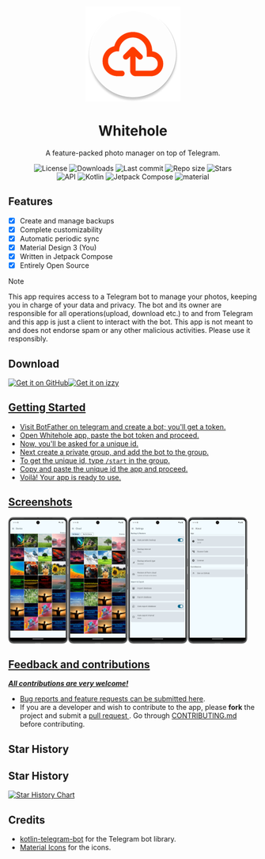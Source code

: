 <!-- ---------- Header ---------- -->
<div align="center">
  <img src="app/src/main/res/mipmap-xxxhdpi/ic_launcher_round.webp">
  <h1>Whitehole</h1>
<p>A feature-packed photo manager on top of Telegram.</p>

<!-- ---------- Badges ---------- -->
  <div align="center">
    <img alt="License" src="https://img.shields.io/github/license/beradeep/whitehole?color=c3e7ff&style=flat-square">
    <img alt="Downloads" src="https://img.shields.io/github/downloads/beradeep/whitehole/total?color=c3e7ff&style=flat-square">
    <img alt="Last commit" src="https://img.shields.io/github/last-commit/beradeep/whitehole?color=c3e7ff&style=flat-square">
    <img alt="Repo size" src="https://img.shields.io/github/repo-size/beradeep/whitehole?color=c3e7ff&style=flat-square">
    <img alt="Stars" src="https://img.shields.io/github/stars/beradeep/whitehole?color=c3e7ff&style=flat-square">
    <br>
</div>

<!-- ----------   Labels ---------- -->
<div align="center"> 
  <img alt="API" src="https://img.shields.io/badge/Api%2029+-50f270?logo=android&logoColor=black&style=for-the-badge"/>
  <img alt="Kotlin" src="https://img.shields.io/badge/Kotlin-a503fc?logo=kotlin&logoColor=white&style=for-the-badge"/>
  <img alt="Jetpack Compose" src="https://img.shields.io/static/v1?style=for-the-badge&message=Jetpack+Compose&color=4285F4&logo=Jetpack+Compose&logoColor=FFFFFF&label="/>
  <img alt="material" src="https://custom-icon-badges.demolab.com/badge/material%20you-lightblue?style=for-the-badge&logocolor=333&logo=material-you"/>
</div>
</div>

<!-- ---------- Description ---------- -->

## Features

- [x] Create and manage backups
- [x] Complete customizability
- [x] Automatic periodic sync
- [x] Material Design 3 (You)
- [x] Written in Jetpack Compose
- [x] Entirely Open Source

> [!Note]
> This app requires access to a Telegram bot to manage your photos, keeping you in charge of your data and privacy. The bot and its owner are responsible for all operations(upload, download etc.) to and from Telegram and this app is just a client to interact with the bot. This app is not meant to and does not endorse spam or any other malicious activities. Please use it responsibly.

<!-- ---------- Download ---------- -->

## Download

<a href="https://github.com/beradeep/whitehole/releases"><img alt="Get it on GitHub" src="https://user-images.githubusercontent.com/69304392/148696068-0cfea65d-b18f-4685-82b5-329a330b1c0d.png" height=80px /><a href="https://apt.izzysoft.de/fdroid/index/apk/com.bera.whitehole"><img alt="Get it on izzy" src="https://gitlab.com/IzzyOnDroid/repo/-/raw/master/assets/IzzyOnDroid.png" height=80px />

<!-- ---------- Usage ---------- -->

## Getting Started

- Visit BotFather on telegram and create a bot; you'll get a token.
- Open Whitehole app, paste the bot token and proceed.
- Now, you'll be asked for a unique id.
- Next create a private group, and add the bot to the group.
- To get the unique id, type `/start` in the group.
- Copy and paste the unique id the app and proceed.
- Voilà! Your app is ready to use.

<!-- ---------- Screenshots ---------- -->

## Screenshots

<div style="display: flex;">
  <img src="fastlane/metadata/android/en-US/images/phoneScreenshots/1.png" width=24%>
  <img src="fastlane/metadata/android/en-US/images/phoneScreenshots/2.png" width=24%>
  <img src="fastlane/metadata/android/en-US/images/phoneScreenshots/3.png" width=24%>
  <img src="fastlane/metadata/android/en-US/images/phoneScreenshots/4.png" width=24%>

</div>

<!-- ---------- Contribution ---------- -->

## Feedback and contributions

***All contributions are very welcome!***

* Bug reports and feature requests can be submitted [here](https://github.com/beradeep/whitehole/issues).
* If you are a developer and wish to contribute to the app, please **fork** the project and submit a [pull request
  ](https://help.github.com/articles/about-pull-requests/). Go through [CONTRIBUTING.md](https://github.com/beradeep/whitehole/blob/master/CONTRIBUTING.md) before contributing.

## Star History

## Star History

<a href="https://star-history.com/#beradeep/whitehole&Date">
 <picture>
   <source media="(prefers-color-scheme: dark)" srcset="https://api.star-history.com/svg?repos=beradeep/whitehole&type=Date&theme=dark" />
   <source media="(prefers-color-scheme: light)" srcset="https://api.star-history.com/svg?repos=beradeep/whitehole&type=Date" />
   <img alt="Star History Chart" src="https://api.star-history.com/svg?repos=beradeep/whitehole&type=Date" />
 </picture>
</a>

## Credits

* [kotlin-telegram-bot](https://github.com/kotlin-telegram-bot) for the Telegram bot library.
* [Material Icons](https://material.io/resources/icons/) for the icons.
